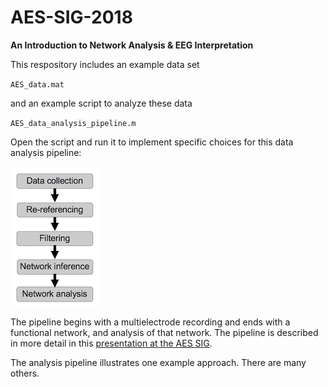 # AES-SIG-2018
**An Introduction to Network Analysis & EEG Interpretation**

This respository includes an example data set 

`AES_data.mat`

and an example script to analyze these data

`AES_data_analysis_pipeline.m`

Open the script and run it to implement specific choices for this data analysis pipeline:

![](images/pipeline.png)

The pipeline begins with a multielectrode recording and ends with a functional network, and analysis of that network. The pipeline is described in more detail in this [presentation at the AES SIG](https://github.com/Mark-Kramer/AES-SIG-2018/blob/master/AES_2018.pdf).

The analysis pipeline illustrates one example approach. There are many others.
